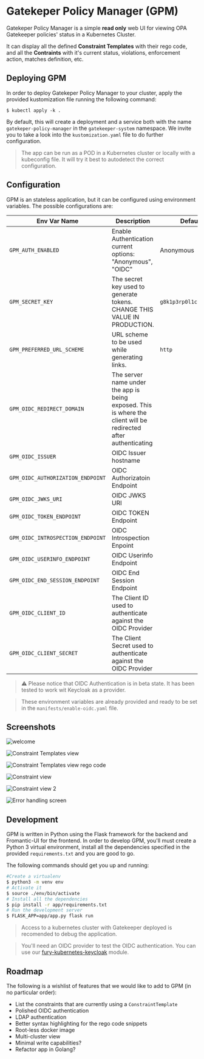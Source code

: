 # Gatekeper Policy Manager (GPM)

Gatekeper Policy Manager is a simple **read only** web UI for viewing OPA Gatekeeper policies' status in a Kubernetes Cluster.

It can display all the defined **Constraint Templates** with their rego code, and all the **Contraints** with it's current status, violations, enforcement action, matches definition, etc.

## Deploying GPM

In order to deploy Gatekeper Policy Manager to your cluster, apply the provided kustomization file running the following command:

```shell
$ kubectl apply -k .
```

By default, this will create a deployment and a service both with the name `gatekeper-policy-manager` in the `gatekeeper-system` namespace. We invite you to take a look into the `kustomization.yaml` file to do further configuration.

> The app can be run as a POD in a Kubernetes cluster or locally with a kubeconfig file. It will try it best to autodetect the correct configuration.

## Configuration

GPM is an stateless application, but it can be configured using environment variables. The possible configurations are:

Env Var Name | Description | Default
-------------|-------------|--------
`GPM_AUTH_ENABLED` | Enable Authentication current options: "Anonymous", "OIDC" | Anonymous
`GPM_SECRET_KEY` | The secret key used to generate tokens. CHANGE THIS VALUE IN PRODUCTION. | `g8k1p3rp0l1c7m4n4g3r`
`GPM_PREFERRED_URL_SCHEME` | URL scheme to be used while generating links. | `http`
`GPM_OIDC_REDIRECT_DOMAIN` | The server name under the app is being exposed. This is where the client will be redirected after authenticating |
`GPM_OIDC_ISSUER` | OIDC Issuer hostname |
`GPM_OIDC_AUTHORIZATION_ENDPOINT` | OIDC Authorizatoin Endpoint |
`GPM_OIDC_JWKS_URI` | OIDC JWKS URI |
`GPM_OIDC_TOKEN_ENDPOINT` | OIDC TOKEN Endpoint |
`GPM_OIDC_INTROSPECTION_ENDPOINT` | OIDC Introspection Enpoint |
`GPM_OIDC_USERINFO_ENDPOINT` | OIDC Userinfo Endpoint |
`GPM_OIDC_END_SESSION_ENDPOINT` | OIDC End Session Endpoint |
`GPM_OIDC_CLIENT_ID` | The Client ID used to authenticate against the OIDC Provider |
`GPM_OIDC_CLIENT_SECRET` | The Client Secret used to authenticate against the OIDC Provider |

> ⚠️ Please notice that OIDC Authentication is in beta state. It has been tested to work wit Keycloak as a provider.

> These environment variables are already provided and ready to be set in the `manifests/enable-oidc.yaml` file.

## Screenshots

![welcome](screenshots/01-home.png)

![Constraint Templates view](screenshots/02-constrainttemplates.png)

![Constraint Templates view rego code](screenshots/03-constrainttemplates.png)

![Constraint view](screenshots/04-constraints.png)

![Constraint view 2](screenshots/05-constraints.png)

![Error handling screen](screenshots/06-error.png)

## Development

GPM is written in Python using the Flask framework for the backend and Fromantic-UI for the frontend. In order to develop GPM, you'll must create a Python 3 virtual environment, install all the dependencies specified in the provided `requirements.txt` and you are good to go.

The following commands should get you up and running:

```bash
#Create a virtualenv
$ python3 -m venv env
# Activate it
$ source ./env/bin/activate
# Install all the dependencies
$ pip install -r app/requirements.txt
# Run the development server
$ FLASK_APP=app/app.py flask run
```

> Access to a kubernetes cluster with Gatekeeper deployed is recomended to debug the application.

> You'll need an OIDC provider to test the OIDC authentication. You can use our [fury-kubernetes-keycloak](https://github.com/sighupio/fury-kubernetes-keycloak) module.

## Roadmap

The following is a wishlist of features that we would like to add to GPM (in no particular order):

- List the constraints that are currently using a `ConstraintTemplate`
- Polished OIDC authentication
- LDAP authentication
- Better syntax highlighting for the rego code snippets
- Root-less docker image
- Multi-cluster view
- Minimal write capabilities?
- Refactor app in Golang?
